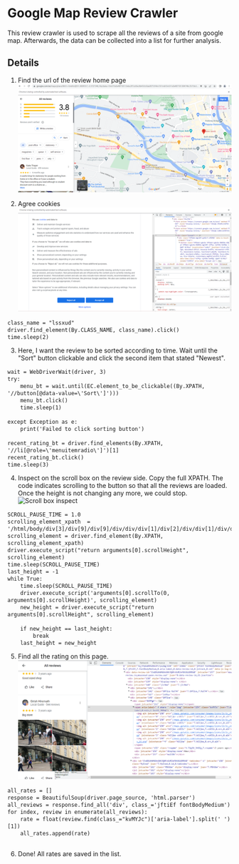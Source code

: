 # Google Map Review Crawler
This review crawler is used to scrape all the reviews of a site from google map. Afterwards, the data can be collected into a list for further analysis.

## Details
1. Find the url of the review home page
 ![Review of the site](/instruction_img/review.png)

2. Agree cookies
 ![Cookies consent](/instruction_img/cookie_consent.png)
```
class_name = "lssxud"
driver.find_element(By.CLASS_NAME, class_name).click()
time.sleep(2)
```

3. Here, I want the review to be sorted according to time. Wait until the "Sort" button clickable and click the second item that stated "Newest".
```
wait = WebDriverWait(driver, 3)
try:
    menu_bt = wait.until(EC.element_to_be_clickable((By.XPATH, '//button[@data-value=\'Sort\']')))
    menu_bt.click()
    time.sleep(1)

except Exception as e:
    print('Failed to click sorting button')

recent_rating_bt = driver.find_elements(By.XPATH, '//li[@role=\'menuitemradio\']')[1]
recent_rating_bt.click()
time.sleep(3)
```

4. Inspect on the scroll box on the review side. Copy the full XPATH. The code indicates scrolling to the button so that all the reviews are loaded. Once the height is not changing any more, we could stop.
![Scroll box inspect](/instruction_img/scroller.png)
```
SCROLL_PAUSE_TIME = 1.0
scrolling_element_xpath  = '/html/body/div[3]/div[9]/div[9]/div/div/div[1]/div[2]/div/div[1]/div/div/div[2]'
scrolling_element = driver.find_element(By.XPATH, scrolling_element_xpath)    
driver.execute_script("return arguments[0].scrollHeight", scrolling_element)
time.sleep(SCROLL_PAUSE_TIME)   
last_height = -1 
while True:
    time.sleep(SCROLL_PAUSE_TIME)   
    driver.execute_script('arguments[0].scrollTo(0, arguments[0].scrollHeight)', scrolling_element)
    new_height = driver.execute_script("return arguments[0].scrollHeight", scrolling_element)

    if new_height == last_height:
        break
    last_height = new_height
```


5. Find all the rating on this page.
![Rating](/instruction_img/rating.png)

```
all_rates = []
response = BeautifulSoup(driver.page_source, 'html.parser')
all_reviews = response.find_all('div', class_='jftiEf fontBodyMedium')
for index, review in enumerate(all_reviews):
    rate = float(review.find(class_="kvMYJc")['aria-label'].split(' ')[1])
    all_rates.append(rate)
    
```
6. Done! All rates are saved in the list.